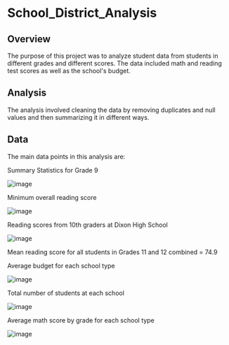 # School_District_Analysis
 
## Overview

The purpose of this project was to analyze student data from students in different grades and different scores. The data included math and reading test scores as well as the school's budget.

## Analysis

The analysis involved cleaning the data by removing duplicates and null values and then summarizing it in different ways. 

## Data

The main data points in this analysis are:

Summary Statistics for Grade 9

![image](https://user-images.githubusercontent.com/114033254/205736455-abba18e9-2abc-474c-86c0-e220035b8f2e.png)

Minimum overall reading score

![image](https://user-images.githubusercontent.com/114033254/205736561-4e6a39c5-8121-4403-ace3-9b8714695c86.png)

Reading scores from 10th graders at Dixon High School

![image](https://user-images.githubusercontent.com/114033254/205736662-272f58ff-1f52-434d-9f8f-b615d906b0f7.png)

Mean reading score for all students in Grades 11 and 12 combined = 74.9

Average budget for each school type

![image](https://user-images.githubusercontent.com/114033254/205736954-4bb658d9-f4df-4a23-82a1-d0b6906fd94e.png)

Total number of students at each school

![image](https://user-images.githubusercontent.com/114033254/205737052-26ca6c10-8d73-47d2-beac-95c7a6b5e12c.png)

Average math score by grade for each school type

![image](https://user-images.githubusercontent.com/114033254/205737179-80c02080-10ec-4cc9-9dc3-9aa45c7995b1.png)





